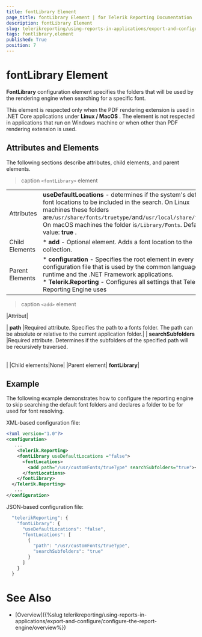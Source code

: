 ```yaml
---
title: fontLibrary Element
page_title: fontLibrary Element | for Telerik Reporting Documentation
description: fontLibrary Element
slug: telerikreporting/using-reports-in-applications/export-and-configure/configure-the-report-engine/fontlibrary-element
tags: fontlibrary,element
published: True
position: 7
---
```


# fontLibrary Element



__FontLibrary__  configuration element specifies the folders that will be used by the rendering engine when searching for a specific font.       

This element is respected only when the PDF rendering extension is used in .NET Core applications under __Linux / MacOS__ .         The element is not respected in applications that run on Windows machine or when other than PDF rendering extension is used.       

## Attributes and Elements

The following sections describe attributes, child elements, and parent elements.


>caption ```<fontLibrary>``` element


|   |   |
| ------ | ------ |
Attributes| __useDefaultLocations__ - determines if the system's default font locations to be included in the search.                 On Linux machines these folders are`/usr/share/fonts/truetype/`and`/usr/local/share/fonts`.                 On macOS machines the folder is`/Library/Fonts`.                 Default value: __true__ .|
|Child Elements|*  __add__ - Optional element. Adds a font location to the collection.|
|Parent Elements|*  __configuration__ - Specifies the root element in every configuration file that is used by                     the common language runtime and the .NET Framework applications.<br/>*  __Telerik.Reporting__ - Configures all settings that Telerik Reporting Engine uses|





>caption ```<add>``` element


|Attribut|



| __path__ |Required attribute. Specifies the path to a fonts folder. The path can be absolute or relative to the current application folder.|
| __searchSubfolders__ |Required attribute. Determines if the subfolders of the specified path will be recursively traversed.


|   |   |
| ------ | ------ |
|
|Child elements|None|
|Parent element| __fontLibrary__|




## Example

The following example demonstrates how to configure the reporting engine to skip searching the default font folders and declares a folder to be for used for font resolving.         

XML-based configuration file:

	
````xml
<?xml version="1.0"?>
<configuration>
   ...
	<Telerik.Reporting>
    <fontLibrary useDefaultLocations ="false">
      <fontLocations>
        <add path="/usr/customFonts/trueType" searchSubfolders="true"></add>
      </fontLocations>
    </fontLibrary> 	
  </Telerik.Reporting>
   ...
</configuration>
````



JSON-based configuration file:

	
````js
  "telerikReporting": {
    "fontLibrary": {
      "useDefaultLocations": "false",
      "fontLocations": [
        {
          "path": "/usr/customFonts/trueType",
          "searchSubfolders": "true"
        }
      ]
    }
  }
````



# See Also


 * [Overview]({%slug telerikreporting/using-reports-in-applications/export-and-configure/configure-the-report-engine/overview%})

